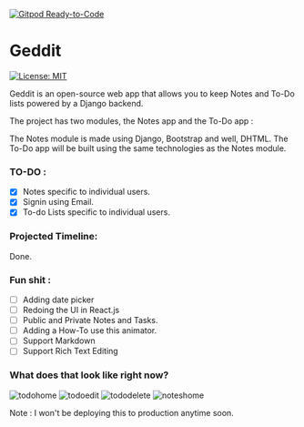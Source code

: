 [![Gitpod Ready-to-Code](https://img.shields.io/badge/Gitpod-Ready--to--Code-blue?logo=gitpod)](https://gitpod.io/#https://github.com/arthtyagi/geddit) 

# Geddit

[![License: MIT](https://img.shields.io/badge/License-MIT-yellow.svg)](https://opensource.org/licenses/MIT)

Geddit is an open-source web app that allows you to keep Notes and To-Do lists powered by a Django backend.

The project has two modules, the Notes app and the To-Do app : 

The Notes module is made using Django, Bootstrap and well, DHTML.
The To-Do app will be built using the same technologies as the Notes module.

### TO-DO :

- [X] Notes specific to individual users.
- [X] Signin using Email. 
- [X] To-do Lists specific to individual users.
### Projected Timeline:

Done.

### Fun shit :
 - [ ] Adding date picker
 - [ ] Redoing the UI in React.js
 - [ ] Public and Private Notes and Tasks.
 - [ ] Adding a How-To use this animator.
 - [ ] Support Markdown
 - [ ] Support Rich Text Editing
 
### What does that look like right now?

![todohome](https://user-images.githubusercontent.com/41021374/85363690-2665e300-b53f-11ea-830f-b86c31b38047.png)
![todoedit](https://user-images.githubusercontent.com/41021374/85363703-2d8cf100-b53f-11ea-9737-b3491978ace3.png)
![tododelete](https://user-images.githubusercontent.com/41021374/85363710-31207800-b53f-11ea-958c-ecd8ce99582f.png)
![noteshome](https://user-images.githubusercontent.com/41021374/85363711-3382d200-b53f-11ea-8af1-fafac6f02300.png)

Note : I won't be deploying this to production anytime soon.
